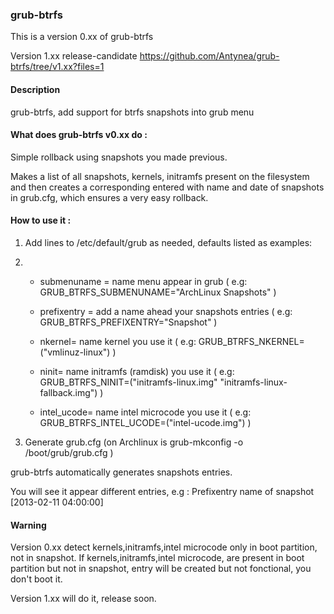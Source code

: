 ### grub-btrfs


This is a version 0.xx of grub-btrfs

Version 1.xx release-candidate 
https://github.com/Antynea/grub-btrfs/tree/v1.xx?files=1

#### Description

grub-btrfs, add support for btrfs snapshots into grub menu

#### What does grub-btrfs v0.xx do :

Simple rollback using snapshots you made previous.

Makes a list of all snapshots, kernels, initramfs present on the filesystem and then creates a corresponding entered with name and date of snapshots in grub.cfg, which ensures a very easy rollback.

#### How to use it :

1. Add lines to /etc/default/grub as needed, defaults listed as examples:
2. 
	* submenuname = name menu appear in grub ( e.g: GRUB_BTRFS_SUBMENUNAME="ArchLinux Snapshots" )

	* prefixentry = add a name ahead your snapshots entries ( e.g: GRUB_BTRFS_PREFIXENTRY="Snapshot" )

	* nkernel= name kernel you use it ( e.g: GRUB_BTRFS_NKERNEL=("vmlinuz-linux") )

	* ninit= name initramfs (ramdisk) you use it ( e.g: GRUB_BTRFS_NINIT=("initramfs-linux.img" "initramfs-linux-fallback.img") )

	* intel_ucode= name intel microcode you use it ( e.g: GRUB_BTRFS_INTEL_UCODE=("intel-ucode.img") )

2. Generate grub.cfg (on Archlinux is grub-mkconfig -o /boot/grub/grub.cfg )

grub-btrfs automatically generates snapshots entries.

You will see it appear different entries, e.g : Prefixentry name of snapshot [2013-02-11 04:00:00]

#### Warning

Version 0.xx detect kernels,initramfs,intel microcode only in boot partition, not in snapshot.
If kernels,initramfs,intel microcode, are present in boot partition but not in snapshot, entry will be created but not fonctional, you don't boot it.

Version 1.xx will do it, release soon.
